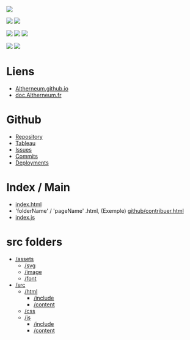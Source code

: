<a href=""><img src="https://img.shields.io/website?down_color=red&down_message=offline&style=for-the-badge&up_color=green&up_message=online&url=https%3A%2F%2FAltherneum.github.io"></a>

<a href=""><img src="https://img.shields.io/github/commit-activity/m/Altherneum/Altherneum.github.io?color=red&style=for-the-badge"></a>
<a href=""><img src="https://img.shields.io/github/last-commit/Altherneum/Altherneum.github.io?color=red&style=for-the-badge"></a>

<a href=""><img src="https://img.shields.io/github/stars/Altherneum?color=red&style=for-the-badge"></a>
<a href=""><img src="https://img.shields.io/github/stars/Altherneum/Altherneum.github.io?color=red&label=repo%20stars&style=for-the-badge"></a>
<a href=""><img src="https://img.shields.io/github/contributors/Altherneum/Altherneum.github.io?style=for-the-badge"></a>

<a href=""><img src="https://img.shields.io/github/languages/code-size/Altherneum/Altherneum.github.io?color=red"></a>
<a href=""><img src="https://img.shields.io/github/repo-size/Altherneum/Altherneum.github.io?color=red"></a>

# Liens
- [Altherneum.github.io](https://Altherneum.github.io)
- [doc.Altherneum.fr](https://doc.Altherneum.fr)

# Github
- [Repository](https://github.com/Altherneum/Altherneum.github.io)
- [Tableau](https://github.com/orgs/Altherneum/projects/4/)
- [Issues](https://github.com/Altherneum/Altherneum.github.io/issues)
- [Commits](https://github.com/Altherneum/Altherneum.github.io/commits/main)
- [Deployments](https://github.com/Altherneum/Altherneum.github.io/deployments)

# Index / Main
- [index.html](https://github.com/Altherneum/Altherneum.github.io/blob/main/index.html)
- 'folderName' / 'pageName' .html, (Exemple) [github/contribuer.html](https://github.com/Altherneum/Altherneum.github.io/blob/main/github/contribuer.html)
- [index.js](https://github.com/Altherneum/Altherneum.github.io/blob/main/src/js/content/index.js)

# src folders
- [/assets](https://github.com/Altherneum/Altherneum.github.io/blob/main/assets)
  - [/svg](https://github.com/Altherneum/Altherneum.github.io/blob/main/assets/svg)
  - [/image](https://github.com/Altherneum/Altherneum.github.io/blob/main/assets/image)
  - [/font](https://github.com/Altherneum/Altherneum.github.io/blob/main/assets/font)
- [/src](https://github.com/Altherneum/Altherneum.github.io/blob/main/src)
  - [/html](https://github.com/Altherneum/Altherneum.github.io/blob/main/src/html)
    - [/include](https://github.com/Altherneum/Altherneum.github.io/blob/main/src/html/include/)
    - [/content](https://github.com/Altherneum/Altherneum.github.io/blob/main/src/html/content/)
  - [/css](https://github.com/Altherneum/Altherneum.github.io/blob/main/src/css)
  - [/js](https://github.com/Altherneum/Altherneum.github.io/blob/main/src/js)
    - [/include](https://github.com/Altherneum/Altherneum.github.io/blob/main/src/js/include/)
    - [/content](https://github.com/Altherneum/Altherneum.github.io/blob/main/src/js/content/)

